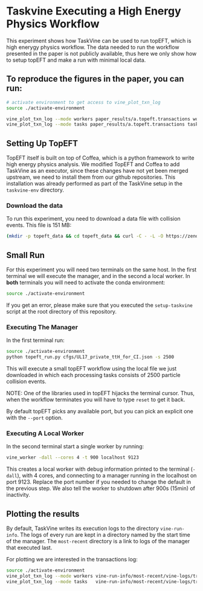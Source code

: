 # Taskvine Executing a High Energy Physics Workflow

This experiment shows how TaskVine can be used to run topEFT, which is high
enerygy physics workflow. The data needed to run the workflow presented in the
paper is not publicly available, thus here we only show how to setup topEFT and
make a run with minimal local data.


## To reproduce the figures in the paper, you can run:

```sh
# activate environment to get access to vine_plot_txn_log
source ./activate-environment

vine_plot_txn_log --mode workers paper_results/a.topeft.transactions workers.pdf
vine_plot_txn_log --mode tasks paper_results/a.topeft.transactions tasks.pdf
```

## Setting Up TopEFT

TopEFT itself is built on top of Coffea, which is a python framework to write
high energy physics analysis. We modified TopEFT and Coffea to add TaskVine as
an executor, since these changes have not yet been merged upstream, we need to
install them from our github repositories. This installation was already
performed as part of the TaskVine setup in the `taskvine-env` directory.

### Download the data

To run this experiment, you need to download a data file with collision events.
This file is 151 MB:

```sh
(mkdir -p topeft_data && cd topeft_data && curl -C - -L -O https://zenodo.org/record/7838574/files/ttHJet_UL17_R1B14_NAOD-00000_10194_NDSkim.root)
```

## Small Run

For this experiment you will need two terminals on the same host. In the first
terminal we will execute the manager, and in the second a local worker. In **both**
terminals you will need to activate the conda environment:

```sh
source ./activate-environment
```

If you get an error, please make sure that you executed the `setup-taskvine`
script at the root directory of this repository.


### Executing The Manager


In the first terminal run:

```sh
source ./activate-environment
python topeft_run.py cfgs/UL17_private_ttH_for_CI.json -s 2500
```

This will execute a small topEFT workflow using the local file we just
downloaded in which each processing tasks consists of 2500 particle collision
events.

NOTE: One of the libraries used in topEFT hijacks the terminal cursor. Thus,
when the workflow terminates you will have to type `reset` to get it back.

By default topEFT picks any available port, but you can pick an explicit one
with the `--port` option.


### Executing A Local Worker

In the second terminal start a single worker by running:

```sh
vine_worker -dall --cores 4 -t 900 localhost 9123
```

This creates a local worker with debug information printed to the terminal
(`-dall`), with 4 cores, and connecting to a manager running in the localhost
on port 9123. Replace the port number if you needed to change the default in
the previous step. We also tell the worker to shutdown after 900s (15min) of
inactivity.


## Plotting the results

By default, TaskVine writes its execution logs to the directory
`vine-run-info`. The logs of every run are kept in a directory named by the
start time of the manager. The `most-recent` directory is a link to logs of the
manager that executed last.

For plotting we are interested in the transactions log:


```sh
source ./activate-environment
vine_plot_txn_log --mode workers vine-run-info/most-recent/vine-logs/transactions worker.pdf
vine_plot_txn_log --mode tasks   vine-run-info/most-recent/vine-logs/transactions tasks.pdf
```

